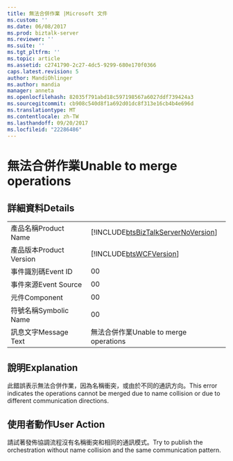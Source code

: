 ```yaml
---
title: 無法合併作業 |Microsoft 文件
ms.custom: ''
ms.date: 06/08/2017
ms.prod: biztalk-server
ms.reviewer: ''
ms.suite: ''
ms.tgt_pltfrm: ''
ms.topic: article
ms.assetid: c2741790-2c27-4dc5-9299-680e170f0366
caps.latest.revision: 5
author: MandiOhlinger
ms.author: mandia
manager: anneta
ms.openlocfilehash: 82035f791abd18c597198567a6027ddf739424a3
ms.sourcegitcommit: cb908c540d8f1a692d01dc8f313e16cb4b4e696d
ms.translationtype: MT
ms.contentlocale: zh-TW
ms.lasthandoff: 09/20/2017
ms.locfileid: "22286486"
---
```

# <a name="unable-to-merge-operations"></a><span data-ttu-id="ecc73-102">無法合併作業</span><span class="sxs-lookup"><span data-stu-id="ecc73-102">Unable to merge operations</span></span>
## <a name="details"></a><span data-ttu-id="ecc73-103">詳細資料</span><span class="sxs-lookup"><span data-stu-id="ecc73-103">Details</span></span>  
  
|||  
|-|-|  
|<span data-ttu-id="ecc73-104">產品名稱</span><span class="sxs-lookup"><span data-stu-id="ecc73-104">Product Name</span></span>|[!INCLUDE[btsBizTalkServerNoVersion](../includes/btsbiztalkservernoversion-md.md)]|  
|<span data-ttu-id="ecc73-105">產品版本</span><span class="sxs-lookup"><span data-stu-id="ecc73-105">Product Version</span></span>|[!INCLUDE[btsWCFVersion](../includes/btswcfversion-md.md)]|  
|<span data-ttu-id="ecc73-106">事件識別碼</span><span class="sxs-lookup"><span data-stu-id="ecc73-106">Event ID</span></span>|<span data-ttu-id="ecc73-107">0</span><span class="sxs-lookup"><span data-stu-id="ecc73-107">0</span></span>|  
|<span data-ttu-id="ecc73-108">事件來源</span><span class="sxs-lookup"><span data-stu-id="ecc73-108">Event Source</span></span>|<span data-ttu-id="ecc73-109">0</span><span class="sxs-lookup"><span data-stu-id="ecc73-109">0</span></span>|  
|<span data-ttu-id="ecc73-110">元件</span><span class="sxs-lookup"><span data-stu-id="ecc73-110">Component</span></span>|<span data-ttu-id="ecc73-111">0</span><span class="sxs-lookup"><span data-stu-id="ecc73-111">0</span></span>|  
|<span data-ttu-id="ecc73-112">符號名稱</span><span class="sxs-lookup"><span data-stu-id="ecc73-112">Symbolic Name</span></span>|<span data-ttu-id="ecc73-113">0</span><span class="sxs-lookup"><span data-stu-id="ecc73-113">0</span></span>|  
|<span data-ttu-id="ecc73-114">訊息文字</span><span class="sxs-lookup"><span data-stu-id="ecc73-114">Message Text</span></span>|<span data-ttu-id="ecc73-115">無法合併作業</span><span class="sxs-lookup"><span data-stu-id="ecc73-115">Unable to merge operations</span></span>|  
  
## <a name="explanation"></a><span data-ttu-id="ecc73-116">說明</span><span class="sxs-lookup"><span data-stu-id="ecc73-116">Explanation</span></span>  
 <span data-ttu-id="ecc73-117">此錯誤表示無法合併作業，因為名稱衝突，或由於不同的通訊方向。</span><span class="sxs-lookup"><span data-stu-id="ecc73-117">This error indicates the operations cannot be merged due to name collision or due to different communication directions.</span></span>  
  
## <a name="user-action"></a><span data-ttu-id="ecc73-118">使用者動作</span><span class="sxs-lookup"><span data-stu-id="ecc73-118">User Action</span></span>  
 <span data-ttu-id="ecc73-119">請試著發佈協調流程沒有名稱衝突和相同的通訊模式。</span><span class="sxs-lookup"><span data-stu-id="ecc73-119">Try to publish the orchestration without name collision and the same communication pattern.</span></span>